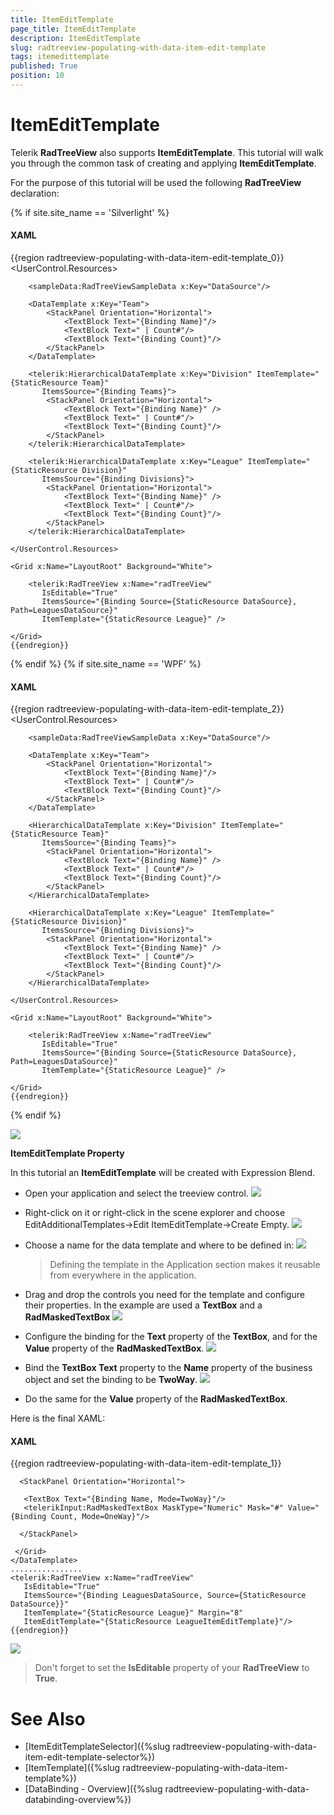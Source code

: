 ```yaml
---
title: ItemEditTemplate
page_title: ItemEditTemplate
description: ItemEditTemplate
slug: radtreeview-populating-with-data-item-edit-template
tags: itemedittemplate
published: True
position: 10
---
```


# ItemEditTemplate

Telerik __RadTreeView__ also supports __ItemEditTemplate__. This tutorial will walk you through the common task of creating and applying __ItemEditTemplate__.

For the purpose of this tutorial will be used the following __RadTreeView__ declaration: 

{% if site.site_name == 'Silverlight' %}
#### __XAML__

{{region radtreeview-populating-with-data-item-edit-template_0}}
	<UserControl.Resources>
	
	    <sampleData:RadTreeViewSampleData x:Key="DataSource"/>
	
	    <DataTemplate x:Key="Team">
	        <StackPanel Orientation="Horizontal">
	            <TextBlock Text="{Binding Name}"/>
	            <TextBlock Text=" | Count#"/>
	            <TextBlock Text="{Binding Count}"/>
	        </StackPanel>
	    </DataTemplate>
	
	    <telerik:HierarchicalDataTemplate x:Key="Division" ItemTemplate="{StaticResource Team}"
	       ItemsSource="{Binding Teams}">
	        <StackPanel Orientation="Horizontal">
	            <TextBlock Text="{Binding Name}" />
	            <TextBlock Text=" | Count#"/>
	            <TextBlock Text="{Binding Count}"/>
	        </StackPanel>
	    </telerik:HierarchicalDataTemplate>
	
	    <telerik:HierarchicalDataTemplate x:Key="League" ItemTemplate="{StaticResource Division}"
	       ItemsSource="{Binding Divisions}">
	        <StackPanel Orientation="Horizontal">
	            <TextBlock Text="{Binding Name}" />
	            <TextBlock Text=" | Count#"/>
	            <TextBlock Text="{Binding Count}"/>
	        </StackPanel>
	    </telerik:HierarchicalDataTemplate>
	
	</UserControl.Resources>
	
	<Grid x:Name="LayoutRoot" Background="White">
	
	    <telerik:RadTreeView x:Name="radTreeView"
	       IsEditable="True"
	       ItemsSource="{Binding Source={StaticResource DataSource}, Path=LeaguesDataSource}"
	       ItemTemplate="{StaticResource League}" />
	
	</Grid>
	{{endregion}}

{% endif %}
{% if site.site_name == 'WPF' %}

#### __XAML__

{{region radtreeview-populating-with-data-item-edit-template_2}}
	<UserControl.Resources>
	
	    <sampleData:RadTreeViewSampleData x:Key="DataSource"/>
	
	    <DataTemplate x:Key="Team">
	        <StackPanel Orientation="Horizontal">
	            <TextBlock Text="{Binding Name}"/>
	            <TextBlock Text=" | Count#"/>
	            <TextBlock Text="{Binding Count}"/>
	        </StackPanel>
	    </DataTemplate>
	
	    <HierarchicalDataTemplate x:Key="Division" ItemTemplate="{StaticResource Team}"
	       ItemsSource="{Binding Teams}">
	        <StackPanel Orientation="Horizontal">
	            <TextBlock Text="{Binding Name}" />
	            <TextBlock Text=" | Count#"/>
	            <TextBlock Text="{Binding Count}"/>
	        </StackPanel>
	    </HierarchicalDataTemplate>
	
	    <HierarchicalDataTemplate x:Key="League" ItemTemplate="{StaticResource Division}"
	       ItemsSource="{Binding Divisions}">
	        <StackPanel Orientation="Horizontal">
	            <TextBlock Text="{Binding Name}" />
	            <TextBlock Text=" | Count#"/>
	            <TextBlock Text="{Binding Count}"/>
	        </StackPanel>
	    </HierarchicalDataTemplate>
	
	</UserControl.Resources>
	
	<Grid x:Name="LayoutRoot" Background="White">
	
	    <telerik:RadTreeView x:Name="radTreeView"
	       IsEditable="True"
	       ItemsSource="{Binding Source={StaticResource DataSource}, Path=LeaguesDataSource}"
	       ItemTemplate="{StaticResource League}" />
	
	</Grid>
	{{endregion}}

{% endif %}

![](images/RadTreeView_TemplatingItemEditTemplate_001.PNG)

__ItemEditTemplate Property__

In this tutorial an __ItemEditTemplate__ will be created with Expression Blend.

* Open your application and select the treeview control.
	![](images/RadTreeView_TemplatingItemEditTemplate_010.PNG)

* Right-click on it or right-click in the scene explorer and choose EditAdditionalTemplates->Edit ItemEditTemplate->Create Empty. 
	![](images/RadTreeView_TemplatingItemEditTemplate_020.PNG)

* Choose a name for the data template and where to be defined in:
	![](images/RadTreeView_TemplatingItemEditTemplate_030.PNG)

	>Defining the template in the Application section makes it reusable from everywhere in the application.

* Drag and drop the controls you need for the template and configure their properties. In the example are used a __TextBox__ and a __RadMaskedTextBox__
	![](images/RadTreeView_TemplatingItemEditTemplate_040.PNG)

* Configure the binding for the __Text__ property of the __TextBox__, and for the __Value__ property of the __RadMaskedTextBox__. 
	![](images/RadTreeView_TemplatingItemEditTemplate_050.PNG)

* Bind the __TextBox Text__ property to the __Name__ property of the business object and set the binding to be __TwoWay__. 
	![](images/RadTreeView_TemplatingItemEditTemplate_060.PNG)

* Do the same for the __Value__ property of the __RadMaskedTextBox__.

Here is the final XAML:

#### __XAML__

{{region radtreeview-populating-with-data-item-edit-template_1}}
	<DataTemplate x:Key="LeagueItemEditTemplate">
	 <Grid>
	
	  <StackPanel Orientation="Horizontal">
	
	   <TextBox Text="{Binding Name, Mode=TwoWay}"/>
	   <telerikInput:RadMaskedTextBox MaskType="Numeric" Mask="#" Value="{Binding Count, Mode=OneWay}"/>
	
	  </StackPanel>
	
	 </Grid>
	</DataTemplate>
	................
	<telerik:RadTreeView x:Name="radTreeView"
	   IsEditable="True"
	   ItemsSource="{Binding LeaguesDataSource, Source={StaticResource DataSource}}"
	   ItemTemplate="{StaticResource League}" Margin="8" 
	   ItemEditTemplate="{StaticResource LeagueItemEditTemplate}"/>
	{{endregion}}

![](images/RadTreeView_TemplatingItemEditTemplate_070.PNG)

>Don't forget to set the __IsEditable__ property of your __RadTreeView__ to __True__.

# See Also
 * [ItemEditTemplateSelector]({%slug radtreeview-populating-with-data-item-edit-template-selector%})
 * [ItemTemplate]({%slug radtreeview-populating-with-data-item-template%})
 * [DataBinding - Overview]({%slug radtreeview-populating-with-data-databinding-overview%})